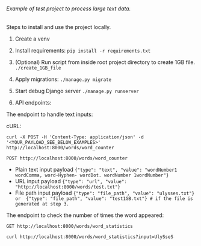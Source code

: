 ###### Example of test project to process large text data.


Steps to install and use the project locally.

1) Create a venv

2) Install requirements:
`pip install -r requirements.txt`

3) (Optional) Run script from inside root project directory to create 1GB file.
`./create_1GB_file`

4) Apply migrations:
`./manage.py migrate`

5) Start debug Django server
`./manage.py runserver`

6) API endpoints:

The endpoint to handle text inputs:

cURL:
```
curl -X POST -H 'Content-Type: application/json' -d '<YOUR_PAYLOAD_SEE_BELOW_EXAMPLES>' http://localhost:8000/words/word_counter
```

`POST http://localhost:8000/words/word_counter`
- Plain text input payload
`{"type": "text", "value": "wordNumber1 wordComma, word-Hyphen- wordDot. wordNumber 1wordNumber"}`
- URL input payload
`{"type": "url", "value": "http://localhost:8000/words/test.txt"}`
- File path input payload
`{"type": "file_path", "value": "ulysses.txt"} or 
{"type": "file_path", "value": "test1GB.txt"} # if the file is generated at step 3.
`

The endpoint to check the number of times the word appeared:

`GET http://localhost:8000/words/word_statistics`

`curl http://localhost:8000/words/word_statistics?input=UlySseS`
